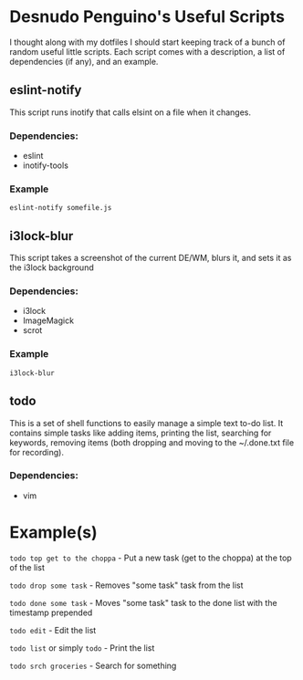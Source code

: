 # Desnudo Penguino's Useful Scripts

I thought along with my dotfiles I should start keeping track of a bunch of random useful little scripts. Each script comes with a description, a list of dependencies (if any), and an example.

## eslint-notify

This script runs inotify that calls elsint on a file when it changes.

### Dependencies:
- eslint
- inotify-tools

### Example
`eslint-notify somefile.js`

## i3lock-blur

This script takes a screenshot of the current DE/WM, blurs it, and sets it as the i3lock background

### Dependencies:
- i3lock
- ImageMagick
- scrot

### Example
`i3lock-blur`

## todo

This is a set of shell functions to easily manage a simple text to-do list. It contains simple tasks like adding items, printing the list, searching for keywords, removing items (both dropping and moving to the ~/.done.txt file for recording).

### Dependencies:
- vim

# Example(s)
`todo top get to the choppa` - Put a new task (get to the choppa) at the top of the list

`todo drop some task` - Removes "some task" task from the list

`todo done some task` - Moves "some task" task to the done list with the timestamp prepended

`todo edit` - Edit the list

`todo list` or simply `todo` - Print the list

`todo srch groceries` - Search for something
